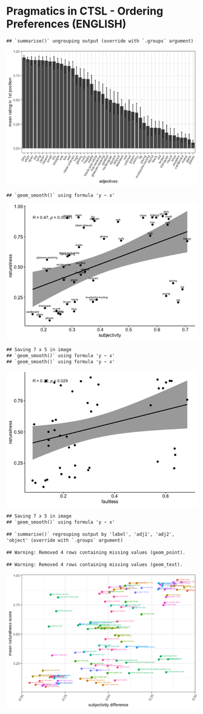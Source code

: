 Pragmatics in CTSL - Ordering Preferences (ENGLISH)
================

    ## `summarise()` ungrouping output (override with `.groups` argument)

![](analysis_files/figure-gfm/preferenece-1.png)<!-- -->

    ## `geom_smooth()` using formula 'y ~ x'

![](analysis_files/figure-gfm/subjectivity-1.png)<!-- -->

    ## Saving 7 x 5 in image
    ## `geom_smooth()` using formula 'y ~ x'
    ## `geom_smooth()` using formula 'y ~ x'

![](analysis_files/figure-gfm/subjectivity-2.png)<!-- -->

    ## Saving 7 x 5 in image
    ## `geom_smooth()` using formula 'y ~ x'

    ## `summarise()` regrouping output by 'label', 'adj1', 'adj2', 'object' (override with `.groups` argument)

    ## Warning: Removed 4 rows containing missing values (geom_point).

    ## Warning: Removed 4 rows containing missing values (geom_text).

![](analysis_files/figure-gfm/subjectivity_score-1.png)<!-- -->
